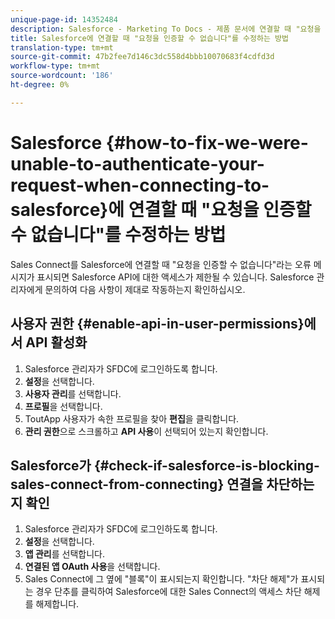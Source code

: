 ```yaml
---
unique-page-id: 14352484
description: Salesforce - Marketing To Docs - 제품 문서에 연결할 때 "요청을 인증할 수 없습니다"를 수정하는 방법
title: Salesforce에 연결할 때 "요청을 인증할 수 없습니다"를 수정하는 방법
translation-type: tm+mt
source-git-commit: 47b2fee7d146c3dc558d4bbb10070683f4cdfd3d
workflow-type: tm+mt
source-wordcount: '186'
ht-degree: 0%

---
```



# Salesforce {#how-to-fix-we-were-unable-to-authenticate-your-request-when-connecting-to-salesforce}에 연결할 때 &quot;요청을 인증할 수 없습니다&quot;를 수정하는 방법

Sales Connect를 Salesforce에 연결할 때 &quot;요청을 인증할 수 없습니다&quot;라는 오류 메시지가 표시되면 Salesforce API에 대한 액세스가 제한될 수 있습니다. Salesforce 관리자에게 문의하여 다음 사항이 제대로 작동하는지 확인하십시오.

## 사용자 권한 {#enable-api-in-user-permissions}에서 API 활성화

1. Salesforce 관리자가 SFDC에 로그인하도록 합니다.
1. **설정**&#x200B;을 선택합니다.
1. **사용자 관리**&#x200B;를 선택합니다.
1. **프로필**&#x200B;을 선택합니다.
1. ToutApp 사용자가 속한 프로필을 찾아 **편집**&#x200B;을 클릭합니다.
1. **관리 권한**&#x200B;으로 스크롤하고 **API 사용**&#x200B;이 선택되어 있는지 확인합니다.

## Salesforce가 {#check-if-salesforce-is-blocking-sales-connect-from-connecting} 연결을 차단하는지 확인

1. Salesforce 관리자가 SFDC에 로그인하도록 합니다.
1. **설정**&#x200B;을 선택합니다.
1. **앱 관리**&#x200B;를 선택합니다.
1. **연결된 앱 OAuth 사용**&#x200B;을 선택합니다.
1. Sales Connect에 그 옆에 &quot;블록&quot;이 표시되는지 확인합니다. &quot;차단 해제&quot;가 표시되는 경우 단추를 클릭하여 Salesforce에 대한 Sales Connect의 액세스 차단 해제를 해제합니다.

